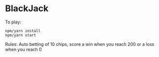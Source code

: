 # BlackJack
To play:

```
npm/yarn install
npm/yarn start
```

Rules:
Auto betting of 10 chips, score a win when you reach 200 or a loss when you reach 0